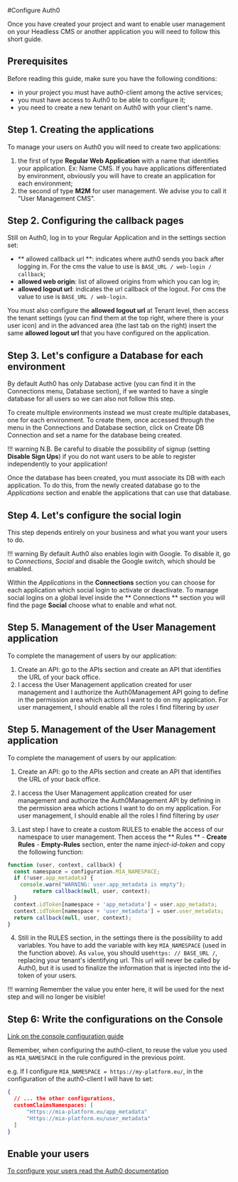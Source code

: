 #Configure Auth0

Once you have created your project and want to enable user management on your Headless CMS or another application you will need to follow this short guide.

## Prerequisites

Before reading this guide, make sure you have the following conditions:

* in your project you must have auth0-client among the active services;
* you must have access to Auth0 to be able to configure it;
* you need to create a new tenant on Auth0 with your client's name.

## Step 1. Creating the applications

To manage your users on Auth0 you will need to create two applications:

1. the first of type **Regular Web Application** with a name that identifies your application. Ex: Name CMS. If you have applications differentiated by environment, obviously you will have to create an application for each environment;
2. the second of type **M2M** for user management. We advise you to call it "User Management CMS".

## Step 2. Configuring the callback pages

Still on Auth0, log in to your Regular Application and in the settings section set:

  * ** allowed callback url **: indicates where auth0 sends you back after logging in. For the cms the value to use is `BASE_URL / web-login / callback`;
  * **allowed web origin**: list of allowed origins from which you can log in;
  * **allowed logout url**: indicates the url callback of the logout. For cms the value to use is `BASE_URL / web-login`.

You must also configure the **allowed logout url** at Tenant level, then access the tenant settings (you can find them at the top right, where there is your user icon) and in the advanced area (the last tab on the right) insert the same **allowed logout url** that you have configured on the application.

## Step 3. Let's configure a Database for each environment

By default Auth0 has only Database active (you can find it in the Connections menu, Database section), if we wanted to have a single database for all users so we can also not follow this step.

To create multiple environments instead we must create multiple databases, one for each environment.
To create them, once accessed through the menu in the Connections and Database section, click on Create DB Connection and set a name for the database being created.

!!! warning
    N.B. Be careful to disable the possibility of signup (setting **Disable Sign Ups**) if you do not want users to be able to register independently to your application!

Once the database has been created, you must associate its DB with each application.
To do this, from the newly created database go to the *Applications* section and enable the applications that can use that database.

## Step 4. Let's configure the social login

This step depends entirely on your business and what you want your users to do.

!!! warning
    By default Auth0 also enables login with Google. To disable it, go to *Connections*, *Social* and disable the Google switch, which should be enabled.

Within the *Applications* in the **Connections** section you can choose for each application which social login to activate or deactivate.
To manage social logins on a global level inside the ** Connections ** section you will find the page **Social** choose what to enable and what not.


## Step 5. Management of the User Management application

To complete the management of users by our application:

1. Create an API: go to the APIs section and create an API that identifies the URL of your back office.
2. I access the User Management application created for user management and I authorize the Auth0Management API going to define in the permission area which actions I want to do on my application.
For user management, I should enable all the roles I find filtering by *user*


## Step 5. Management of the User Management application

To complete the management of users by our application:

1. Create an API: go to the APIs section and create an API that identifies the URL of your back office.
2. I access the User Management application created for user management and authorize the Auth0Management API by defining in the permission area which actions I want to do on my application.
For user management, I should enable all the roles I find filtering by *user*


3. Last step I have to create a custom RULES to enable the access of our namespace to user management.
Then access the ** Rules ** - **Create Rules** - **Empty-Rules** section, enter the name *inject-id-token* and copy the following function:

```javascript
function (user, context, callback) {
  const namespace = configuration.MIA_NAMESPACE;
  if (!user.app_metadata) {
    console.warn("WARNING: user.app_metadata is empty");
		return callback(null, user, context);
  }
  context.idToken[namespace + 'app_metadata'] = user.app_metadata;
  context.idToken[namespace + 'user_metadata'] = user.user_metadata;
  return callback(null, user, context);
}
```

4. Still in the RULES section, in the settings there is the possibility to add variables. You have to add the variable with key `MIA_NAMESPACE` (used in the function above). As `value`, you should use` https: // BASE_URL / `, replacing your tenant's identifying url. This url will never be called by Auth0, but it is used to finalize the information that is injected into the id-token of your users.

!!! warning
    Remember the value you enter here, it will be used for the next step and will no longer be visible!


## Step 6: Write the configurations on the Console

[Link on the console configuration guide](https://docs.mia-platform.eu/runtime_suite/auth0-client/configuration/)

Remember, when configuring the auth0-client, to reuse the value you used as `MIA_NAMESPACE` in the rule configured in the previous point.

e.g.
If I configure `MIA_NAMESPACE = https://my-platform.eu/`, in the configuration of the auth0-client I will have to set:

```Json
{
  // ... the other configurations,
  customClaimsNamespaces: [
      "Https://mia-platform.eu/app_metadata"
      "Https://mia-platform.eu/user_metadata"
  ]
}
```

## Enable your users

[To configure your users read the Auth0 documentation](https://auth0.com/docs/users/guides/manage-users-using-the-dashboard)


